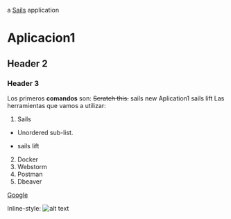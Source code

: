 a [Sails](http://sailsjs.org) application
# Aplicacion1
## Header 2
### Header 3
 Los primeros **comandos** son:
~~Scratch this.~~
sails new Aplication1
sails lift
Las herramientas que vamos a utilizar:
1. Sails
  * Unordered sub-list.
  - sails lift
2. Docker
3. Webstorm
4. Postman
5. Dbeaver

[Google](https://www.google.com)

Inline-style: 
![alt text](https://yt3.ggpht.com/-v0soe-ievYE/AAAAAAAAAAI/AAAAAAAAAAA/OixOH_h84Po/s900-c-k-no-mo-rj-c0xffffff/photo.jpg)
